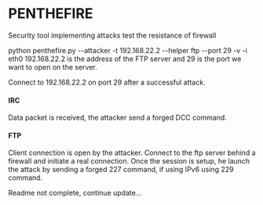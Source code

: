 # PENTHEFIRE
Security tool implementing attacks test the resistance of firewall

python penthefire.py --attacker -t 192.168.22.2 --helper ftp --port 29 -v -i eth0
192.168.22.2 is the address of the FTP server and 29 is the port we want to open on the server.

Connect to 192.168.22.2 on port 29 after a successful attack.

#### IRC

Data packet is received, the attacker send a forged DCC command.

#### FTP

Client connection is open by the attacker. Connect to the ftp server behind a firewall and initiate a real connection. Once the session is setup, he launch the attack by sending a forged 227 command, if using IPv6 using 229 command.

Readme not complete, continue update...
